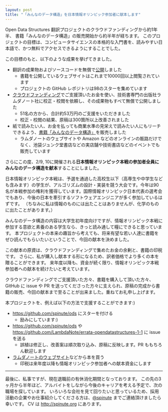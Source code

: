 ```yaml
---
layout: post
title: "「みんなのデータ構造」を日本情報オリンピック参加者に献本します"
---
```


Open Data Structures 翻訳プロジェクトのクラウドファンディングから約1年半、 書籍「みんなのデータ構造」の販売開始から約半年が経ちます。
このプロジェクトの目標は、コンピュータサイエンスの本格的な入門書を、読みやすい日本語で、かつ無料でアクセスできるようにすることでした。

この目標のもと、以下のような成果を挙げてきました。

* 翻訳の成果物およびソースコードを無償で[公開](https://sites.google.com/view/open-data-structures-ja/home)しました
  * 書籍を公開しているウェブサイトはこれまで10000回以上閲覧されています
  * プロジェクトの GitHub レポジトリは98のスターを集めています
* [クラウドファンディング](https://camp-fire.jp/projects/view/31790)でご支援頂いたお金を使い、技術書専門の出版社ラムダノート社に校正・校閲を依頼し、その成果物もすべて無償で公開しました
  * 51名の方から、合計約53万円のご支援をいただきました
  * 校正・校閲の結果、原稿は300箇所以上改善されました
* 紙で読みたい人、お金を払っても商業水準の見栄えで読みたい人にもリーチできるよう、[書籍「みんなのデータ構造」](https://www.lambdanote.com/collections/frontpage/products/opendatastructures)を販売しました
  * ラムダノートのウェブサイトや Amazon などのオンラインの販路だけでなく、池袋ジュンク堂書店などの実店舗や技術書店などのイベントでも販売しています

さらにこの度、2/9, 10に開催される**日本情報オリンピック本戦の参加者全員にみんなのデータ構造を献本**することにしました。

日本情報オリンピック本戦は、予選を通過した高校生以下（高専生や中学生なども含みます）の学生が、アルゴリズムの設計・実装を競う大会です。今年は90名が本戦参加の権利を獲得しています。国際情報オリンピック日本代表の選考会でもあり、今後の日本を牽引するソフトウェアエンジニアが多く参加しているはずです。
（ちなみに私は情報のものには出たことはありませんが、化学のものに出たことがあります。）

みんなのデータ構造の内容は大学生初年度向けですが、情報オリンピック本戦に参加する意欲と素養のある学生なら、きっと読み通して糧にできると思っています。
本プロジェクトの本来の趣旨から考えても、将来有望な若い人達に書籍をぜひ読んでもらいたいということで、今回の献本を決めました。

この献本の原資は、クラウドファンディングで集めたお金の余剰と、書籍の印税です。
さらに、私が購入し献本する形になるため、訳者価格でより多くの本を贈ることができます。
来年度以降も、資金が続く限り、情報オリンピック本戦参加者への献本を続けたいと考えています。

クラウドファンディングでご支援頂いた方々、書籍を購入して頂いた方々、GitHub に issue や PR を送ってくださった方々に支えられ、原稿の完成から書籍の販売、今回の献本まで至ることが出来ました。重ねてお礼申し上げます。

本プロジェクトを、例えば以下の方法で支援することができます:)

* <https://github.com/spinute/ods> にスターを付ける
  * 励みにしています:)
* <https://github.com/spinute/ods> や <https://github.com/LambdaNote/errata-opendatastructures-1-1> に issue を送る
  * 誤植は修正し、改善案は順次取り込み、原稿に反映します。PR ももちろん歓迎します
* [ラムダノートのウェブサイト](https://www.lambdanote.com/collections/frontpage/products/opendatastructures)などから本を買う
  * 印税は来年度以降も情報オリンピック参加者への献本資金にします

---

最後に、私事ですが、現在退職前の有休消化期間となっております。
この先の3ヶ月から半年ほど、アルバイトをしながら今後のキャリアを考える予定で、次の職場を探しています。
いろいろな会社を見て回りたいと思っているため、採用活動の企業やお仕事紹介してくださる方は、[@spinute](https://twitter.com/spinute) までご連絡頂けましたら幸いです。
CV は <http://spinute.org> にあります。
